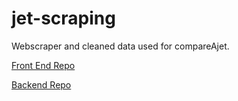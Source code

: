 # jet-scraping

Webscraper and cleaned data used for compareAjet.

[Front End Repo](https://github.com/raymond-devries/compareAJet)

[Backend Repo](https://github.com/raymond-devries/fighter-jet-api)
